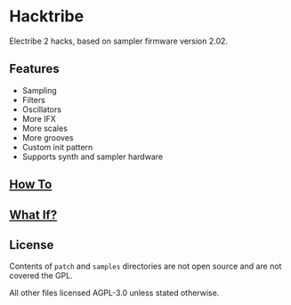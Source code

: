 # Hacktribe
Electribe 2 hacks, based on sampler firmware version 2.02.

## Features
- Sampling
- Filters
- Oscillators
- More IFX
- More scales
- More grooves
- Custom init pattern
- Supports synth and sampler hardware


## [How To](../../wiki/firmware-patch)

## [What If?](../../wiki/de-brick)

## License
Contents of `patch` and `samples` directories are not open source and are not covered the GPL.

All other files licensed AGPL-3.0 unless stated otherwise.
